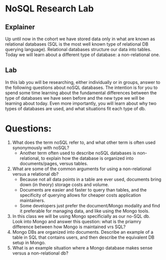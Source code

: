# NoSQL Research Lab

## Explainer
Up until now in the cohort we have stored data only in what are known as relational databases (SQL is the most well known type of relational DB querying language). Relational databases structure our data into tables. Today we will learn about a different type of database: a non-relational one. 

## Lab

In this lab you will be researching, either individually or in groups, answer to the following questions about noSQL databases. The intention is for you to spend some time learning about the fundamental differences between the type of databases we have seen before and the new type we will be learning about today. Even more importantly, you will learn about why two types of databases are used, and what situations fit each type of db. 

# Questions:
1. What does the term noSQL refer to, and what other term is often used synonymously with noSQL?
    * Another term often used to describe noSQL databases is non-relational, to explain how the database is organized into documents/pages, versus tables. 
2. What are some of the common arguments for using a non-relational versus a relational db?
    * Because not all data points in a table are ever used, documents bring down (in theory) storage costs and volume. 
    * Documents are easier and faster to query than tables, and the specificity of querying allows for cheaper costs application maintainers. 
    * Some developers just prefer the document/Mongo modality and find it preferable for managing data, and like using the Mongo tools. 
3. In this class we will be using Mongo specificially as our no-SQL db. Look into Mongo and answer this question: what is the priamry difference between how Mongo is maintained vrs SQL?
4. Mongo DBs are organized into documents. Describe an example of a table in SQL that contains users, and then describe the equivalent DB setup in Mongo. 
5. What is an example situation where a Mongo database makes sense versus a non-relational db?
